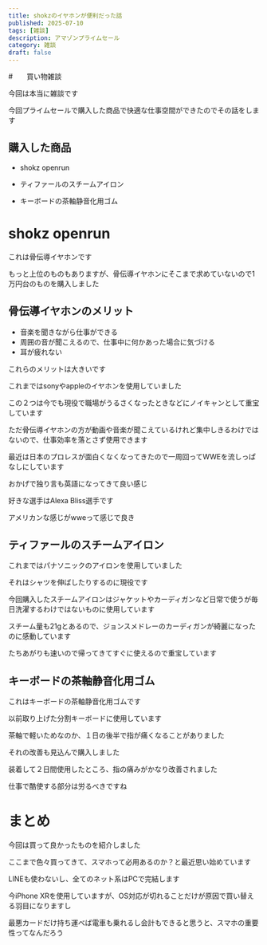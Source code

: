 ```yaml
---
title: shokzのイヤホンが便利だった話
published: 2025-07-10
tags: [雑談]
description: アマゾンプライムセール
category: 雑談
draft: false
---
```


#　　買い物雑談

今回は本当に雑談です

今回プライムセールで購入した商品で快適な仕事空間ができたのでその話をします

## 購入した商品

- shokz openrun 

- ティファールのスチームアイロン

- キーボードの茶軸静音化用ゴム


# shokz openrun

これは骨伝導イヤホンです

もっと上位のものもありますが、骨伝導イヤホンにそこまで求めていないので1万円台のものを購入しました

## 骨伝導イヤホンのメリット

- 音楽を聞きながら仕事ができる
- 周囲の音が聞こえるので、仕事中に何かあった場合に気づける
- 耳が疲れない

これらのメリットは大きいです

これまではsonyやappleのイヤホンを使用していました

この２つは今でも現役で職場がうるさくなったときなどにノイキャンとして重宝しています

ただ骨伝導イヤホンの方が動画や音楽が聞こえているけれど集中しきるわけではないので、仕事効率を落とさず使用できます

最近は日本のプロレスが面白くなくなってきたので一周回ってWWEを流しっぱなしにしています

おかげで独り言も英語になってきて良い感じ

好きな選手はAlexa Bliss選手です

アメリカンな感じがwweって感じで良き

## ティファールのスチームアイロン

これまではパナソニックのアイロンを使用していました

それはシャツを伸ばしたりするのに現役です

今回購入したスチームアイロンはジャケットやカーディガンなど日常で使うが毎日洗濯するわけではないものに使用しています

スチーム量も21gとあるので、ジョンスメドレーのカーディガンが綺麗になったのに感動しています

たちあがりも速いので帰ってきてすぐに使えるので重宝しています

## キーボードの茶軸静音化用ゴム

これはキーボードの茶軸静音化用ゴムです

以前取り上げた分割キーボードに使用しています

茶軸で軽いためなのか、１日の後半で指が痛くなることがありました

それの改善も見込んで購入しました

装着して２日間使用したところ、指の痛みがかなり改善されました

仕事で酷使する部分は労るべきですね

# まとめ

今回は買って良かったものを紹介しました

ここまで色々買ってきて、スマホって必用あるのか？と最近思い始めています

LINEも使わないし、全てのネット系はPCで完結します

今iPhone XRを使用していますが、OS対応が切れることだけが原因で買い替える羽目になりますし

最悪カードだけ持ち運べば電車も乗れるし会計もできると思うと、スマホの重要性ってなんだろう

